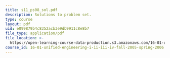 ```yaml
---
title: s11_ps08_sol.pdf
description: Solutions to problem set.
type: course
layout: pdf
uid: e099879b4c8352acb3e9db9911c8e8b7
file_type: application/pdf
file_location: >-
  https://open-learning-course-data-production.s3.amazonaws.com/16-01-unified-engineering-i-ii-iii-iv-fall-2005-spring-2006/e099879b4c8352acb3e9db9911c8e8b7_s11_ps08_sol.pdf
course_id: 16-01-unified-engineering-i-ii-iii-iv-fall-2005-spring-2006
---
```


